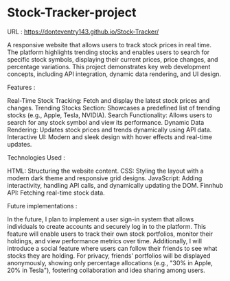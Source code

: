 # Stock-Tracker-project
URL : https://donteventry143.github.io/Stock-Tracker/

A responsive website that allows users to track stock prices in real time. The platform highlights trending stocks and enables users to search for specific stock symbols, displaying their current prices, price changes, and percentage variations. This project demonstrates key web development concepts, including API integration, dynamic data rendering, and UI design.

Features :

Real-Time Stock Tracking: Fetch and display the latest stock prices and changes. Trending Stocks Section: Showcases a predefined list of trending stocks (e.g., Apple, Tesla, NVIDIA). Search Functionality: Allows users to search for any stock symbol and view its performance. Dynamic Data Rendering: Updates stock prices and trends dynamically using API data. Interactive UI: Modern and sleek design with hover effects and real-time updates.

Technologies Used :

HTML: Structuring the website content. CSS: Styling the layout with a modern dark theme and responsive grid designs. JavaScript: Adding interactivity, handling API calls, and dynamically updating the DOM. Finnhub API: Fetching real-time stock data.

Future implementations : 

In the future, I plan to implement a user sign-in system that allows individuals to create accounts and securely log in to the platform. This feature will enable users to track their own stock portfolios, monitor their holdings, and view performance metrics over time. Additionally, I will introduce a social feature where users can follow their friends to see what stocks they are holding. For privacy, friends' portfolios will be displayed anonymously, showing only percentage allocations (e.g., "30% in Apple, 20% in Tesla"), fostering collaboration and idea sharing among users.
